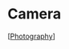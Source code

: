 # Camera

[[Photography]]

[//begin]: # "Autogenerated link references for markdown compatibility"
[Photography]: photography "Photography"
[//end]: # "Autogenerated link references"